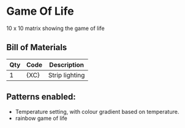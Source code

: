 # Game Of Life
 10 x 10 matrix showing the game of life

## Bill of Materials

| Qty | Code | Description |
| --- | --- | --- |
| 1 | {XC} | Strip lighting


## Patterns enabled:

- Temperature setting, with colour gradient based on temperature.
- rainbow game of life
